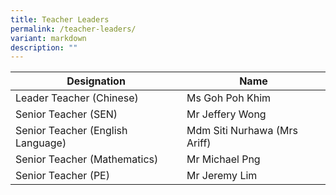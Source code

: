 ```yaml
---
title: Teacher Leaders
permalink: /teacher-leaders/
variant: markdown
description: ""
---
```

|Designation | Name | 
| -------- | -------- | 
| Leader Teacher (Chinese)     | Ms Goh Poh Khim     | 
| Senior Teacher (SEN) | Mr Jeffery Wong
| Senior Teacher (English Language) | Mdm Siti Nurhawa (Mrs Ariff)
| Senior Teacher (Mathematics) | Mr Michael Png
| Senior Teacher (PE) | Mr Jeremy Lim